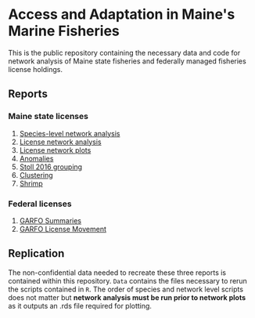 # Access and Adaptation in Maine's Marine Fisheries

This is the public repository containing the necessary data and code for network analysis of Maine state fisheries and federally managed fisheries license holdings.

## Reports
### Maine state licenses
1.  [Species-level network analysis](https://carlylovas.github.io/mesg-permits/R/maine/species_networks.html)
2.  [License network analysis](https://carlylovas.github.io/mesg-permits/R/maine/license_networks.html)
3.  [License network plots](https://carlylovas.github.io/mesg-permits/R/maine/license_network_plots.html)
4.  [Anomalies](https://carlylovas.github.io/mesg-permits/R/maine/anomalies.html)
5.  [Stoll 2016 grouping](https://carlylovas.github.io/mesg-permits/R/maine/license_divisions.html)
6.  [Clustering](https://carlylovas.github.io/mesg-permits/R/maine/clustering.html)
7.  [Shrimp](https://carlylovas.github.io/mesg-permits/R/maine/shrimp_split.html) 

### Federal licenses
1.  [GARFO Summaries](https://carlylovas.github.io/mesg-permits/R/garfo/garfo_sum_stats.html)
2.  [GARFO License Movement](https://carlylovas.github.io/mesg-permits/R/garfo/license_movement.html)

## Replication

The non-confidential data needed to recreate these three reports is contained within this repository. `Data` contains the files necessary to rerun the scripts contained in `R`. The order of species and network level scripts does not matter but **network analysis must be run prior to network plots** as it outputs an .rds file required for plotting.
